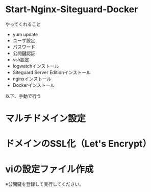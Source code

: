 # Start-Nginx-Siteguard-Docker
やってくれること
- yum update
- ユーザ設定
- パスワード
- 公開鍵認証
- ssh設定
- logwatchインストール
- Siteguard Server Editionインストール
- nginxインストール
- Dockerインストール

以下、手動で行う
# マルチドメイン設定
# ドメインのSSL化（Let's Encrypt）
# viの設定ファイル作成

※公開鍵を登録して実行してください。
